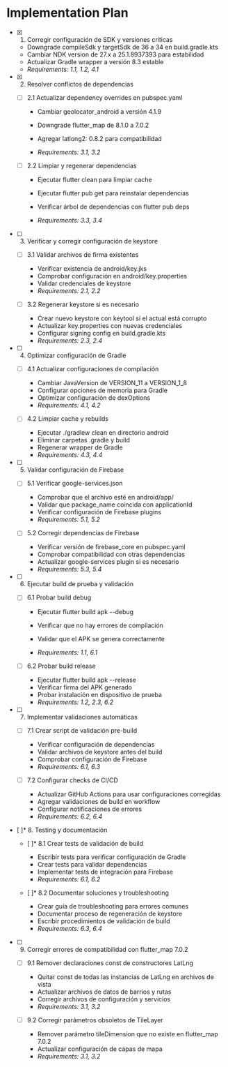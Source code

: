 # Implementation Plan

- [x] 1. Corregir configuración de SDK y versiones críticas

  - Downgrade compileSdk y targetSdk de 36 a 34 en build.gradle.kts
  - Cambiar NDK version de 27.x a 25.1.8937393 para estabilidad
  - Actualizar Gradle wrapper a versión 8.3 estable
  - _Requirements: 1.1, 1.2, 4.1_

- [x] 2. Resolver conflictos de dependencias

  - [ ] 2.1 Actualizar dependency overrides en pubspec.yaml

    - Cambiar geolocator_android a versión 4.1.9
    - Downgrade flutter_map de 8.1.0 a 7.0.2

    - Agregar latlong2: 0.8.2 para compatibilidad
    - _Requirements: 3.1, 3.2_

  - [ ] 2.2 Limpiar y regenerar dependencias

    - Ejecutar flutter clean para limpiar cache
    - Ejecutar flutter pub get para reinstalar dependencias

    - Verificar árbol de dependencias con flutter pub deps
    - _Requirements: 3.3, 3.4_

- [ ] 3. Verificar y corregir configuración de keystore

  - [ ] 3.1 Validar archivos de firma existentes

    - Verificar existencia de android/key.jks
    - Comprobar configuración en android/key.properties
    - Validar credenciales de keystore
    - _Requirements: 2.1, 2.2_

  - [ ] 3.2 Regenerar keystore si es necesario
    - Crear nuevo keystore con keytool si el actual está corrupto
    - Actualizar key.properties con nuevas credenciales
    - Configurar signing config en build.gradle.kts
    - _Requirements: 2.3, 2.4_

- [ ] 4. Optimizar configuración de Gradle

  - [ ] 4.1 Actualizar configuraciones de compilación

    - Cambiar JavaVersion de VERSION_11 a VERSION_1_8
    - Configurar opciones de memoria para Gradle
    - Optimizar configuración de dexOptions
    - _Requirements: 4.1, 4.2_

  - [ ] 4.2 Limpiar cache y rebuilds
    - Ejecutar ./gradlew clean en directorio android
    - Eliminar carpetas .gradle y build
    - Regenerar wrapper de Gradle
    - _Requirements: 4.3, 4.4_

- [ ] 5. Validar configuración de Firebase

  - [ ] 5.1 Verificar google-services.json

    - Comprobar que el archivo esté en android/app/
    - Validar que package_name coincida con applicationId
    - Verificar configuración de Firebase plugins
    - _Requirements: 5.1, 5.2_

  - [ ] 5.2 Corregir dependencias de Firebase
    - Verificar versión de firebase_core en pubspec.yaml
    - Comprobar compatibilidad con otras dependencias
    - Actualizar google-services plugin si es necesario
    - _Requirements: 5.3, 5.4_


- [ ] 6. Ejecutar build de prueba y validación

  - [ ] 6.1 Probar build debug

    - Ejecutar flutter build apk --debug
    - Verificar que no hay errores de compilación



    - Validar que el APK se genera correctamente
    - _Requirements: 1.1, 6.1_

  - [ ] 6.2 Probar build release
    - Ejecutar flutter build apk --release
    - Verificar firma del APK generado
    - Probar instalación en dispositivo de prueba
    - _Requirements: 1.2, 2.3, 6.2_

- [ ] 7. Implementar validaciones automáticas

  - [ ] 7.1 Crear script de validación pre-build

    - Verificar configuración de dependencias
    - Validar archivos de keystore antes del build
    - Comprobar configuración de Firebase
    - _Requirements: 6.1, 6.3_

  - [ ] 7.2 Configurar checks de CI/CD
    - Actualizar GitHub Actions para usar configuraciones corregidas
    - Agregar validaciones de build en workflow
    - Configurar notificaciones de errores
    - _Requirements: 6.2, 6.4_

- [ ]\* 8. Testing y documentación

  - [ ]\* 8.1 Crear tests de validación de build

    - Escribir tests para verificar configuración de Gradle
    - Crear tests para validar dependencias
    - Implementar tests de integración para Firebase
    - _Requirements: 6.1, 6.2_

  - [ ]\* 8.2 Documentar soluciones y troubleshooting
    - Crear guía de troubleshooting para errores comunes
    - Documentar proceso de regeneración de keystore
    - Escribir procedimientos de validación de build
    - _Requirements: 6.3, 6.4_

- [ ] 9. Corregir errores de compatibilidad con flutter_map 7.0.2

  - [ ] 9.1 Remover declaraciones const de constructores LatLng

    - Quitar const de todas las instancias de LatLng en archivos de vista
    - Actualizar archivos de datos de barrios y rutas
    - Corregir archivos de configuración y servicios
    - _Requirements: 3.1, 3.2_

  - [ ] 9.2 Corregir parámetros obsoletos de TileLayer
    - Remover parámetro tileDimension que no existe en flutter_map 7.0.2
    - Actualizar configuración de capas de mapa
    - _Requirements: 3.1, 3.2_
